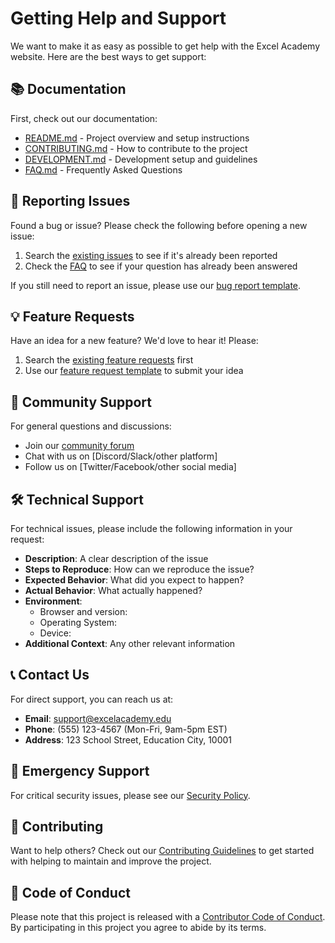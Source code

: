 # Getting Help and Support

We want to make it as easy as possible to get help with the Excel Academy website. Here are the best ways to get support:

## 📚 Documentation

First, check out our documentation:

- [README.md](README.md) - Project overview and setup instructions
- [CONTRIBUTING.md](CONTRIBUTING.md) - How to contribute to the project
- [DEVELOPMENT.md](DEVELOPMENT.md) - Development setup and guidelines
- [FAQ.md](FAQ.md) - Frequently Asked Questions

## 🐛 Reporting Issues

Found a bug or issue? Please check the following before opening a new issue:

1. Search the [existing issues](https://github.com/yourusername/school-website/issues) to see if it's already been reported
2. Check the [FAQ](FAQ.md) to see if your question has already been answered

If you still need to report an issue, please use our [bug report template](.github/ISSUE_TEMPLATE/bug_report.md).

## 💡 Feature Requests

Have an idea for a new feature? We'd love to hear it! Please:

1. Search the [existing feature requests](https://github.com/yourusername/school-website/issues?q=is%3Aissue+is%3Aopen+label%3Aenhancement) first
2. Use our [feature request template](.github/ISSUE_TEMPLATE/feature_request.md) to submit your idea

## 💬 Community Support

For general questions and discussions:

- Join our [community forum](https://github.com/yourusername/school-website/discussions)
- Chat with us on [Discord/Slack/other platform]
- Follow us on [Twitter/Facebook/other social media]

## 🛠️ Technical Support

For technical issues, please include the following information in your request:

- **Description**: A clear description of the issue
- **Steps to Reproduce**: How can we reproduce the issue?
- **Expected Behavior**: What did you expect to happen?
- **Actual Behavior**: What actually happened?
- **Environment**: 
  - Browser and version:
  - Operating System:
  - Device:
- **Additional Context**: Any other relevant information

## 📞 Contact Us

For direct support, you can reach us at:

- **Email**: support@excelacademy.edu
- **Phone**: (555) 123-4567 (Mon-Fri, 9am-5pm EST)
- **Address**: 123 School Street, Education City, 10001

## 🚨 Emergency Support

For critical security issues, please see our [Security Policy](SECURITY.md).

## 🌟 Contributing

Want to help others? Check out our [Contributing Guidelines](CONTRIBUTING.md) to get started with helping to maintain and improve the project.

## 🤝 Code of Conduct

Please note that this project is released with a [Contributor Code of Conduct](CODE_OF_CONDUCT.md). By participating in this project you agree to abide by its terms.
